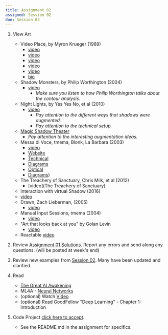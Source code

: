```yaml
---
title: Assignment 02
assigned: Session 02
due: Session 03
---
```


1. View Art
    - Video Place, by Myron Krueger (1989)
        - [video](https://www.youtube.com/watch?v=dqZyZrN3Pl0)
        - [video](https://www.youtube.com/watch?v=dmmxVA5xhuo)
        - [video](https://youtu.be/d4DUIeXSEpk)
        - [video](https://vimeo.com/15136354)
        - [video](https://www.youtube.com/watch?v=VdrujesfIBQ)
        - [bio](http://thedigitalage.pbworks.com/w/page/22039083/Myron%20Krueger)
    - Shadow Monsters, by Philip Worthington (2004)
        - [video](https://www.youtube.com/embed/XNHv6VryB8o)
            - _Make sure you listen to how Philip Worthington talks about the contour analysis._
    - Night Lights, by Yes Yes No, et al (2010)
        - [video](http://www.yesyesno.com/night-lights/)
            - _Pay attention to the different ways that shadows were augmented._
            - _Pay attention to the technical setup._
    - [Magic Shadow Theater](https://www.youtube.com/watch?v=0177x_ajmuU)
        - _Pay attention to the interesting augmentation ideas._
    - Messa di Voce, tmema, Blonk, La Barbara (2003)
        - [video](https://www.youtube.com/watch?v=STRMcmj-gHc)
        - [Website](http://www.tmema.org/messa/messa.html)
        - [Technical](http://www.tmema.org/messa/technical.html)
        - [Diagrams](http://www.tmema.org/messa/diagrams/)
        - [Optical](http://www.tmema.org/messa/diagrams/old/concert_2_screen/messa_optical_configurations.pdf)
        - [Diagrams](http://www.tmema.org/messa/diagrams/more_messa_diagram_2005.pdf))
    - The Treachery of Sanctuary, Chris Milk, et al (2012)
        - [video](The Treachery of Sanctuary)
    - Interaction with virtual Shadow (2016)
    - [video](https://www.youtube.com/watch?v=dEMOszUYZnw)
    - Drawn, Zach Lieberman, (2005)
      - [video](https://www.youtube.com/watch?v=rHTttiliLz8)
    - Manual Input Sessions, tmema (2004)
      - [video](https://www.youtube.com/watch?v=3paLKLZbRY4)
    - "Art that looks back at you" by Golan Levin
      - [video](https://www.youtube.com/watch?v=1G0MzlfMPuM)
    - Reactable [video](https://www.youtube.com/watch?v=MPG-LYoW27E)

1.  Review [Assignment 01 Solutions](https://github.com/SAIC-ARTTECH-3039-5039/Assignment_01). Report any errors and send along any questions. (will be posted at week's end)

2.  Review new examples from [Session 02](https://github.com/SAIC-ATS/ARTTECH-3039/tree/master/Session_02). Many have been updated and clarified.

3.  Read
    -   [The Great AI Awakening](https://www.nytimes.com/2016/12/14/magazine/the-great-ai-awakening.html)
    -   ML4A - [Neural Networks](https://ml4a.github.io/ml4a/neural_networks/)
    -   (optional) Watch [Video](https://www.nytimes.com/2018/02/12/technology/artificial-intelligence-new-work-summit.html)
    -   (optional) Read GoodFellow "Deep Learning" - Chapter 1: Introduction
4.  Code Project [click here to accept](https://classroom.github.com/a/PxYVDzW7).
    - See the README.md in the assignment for specifics.
